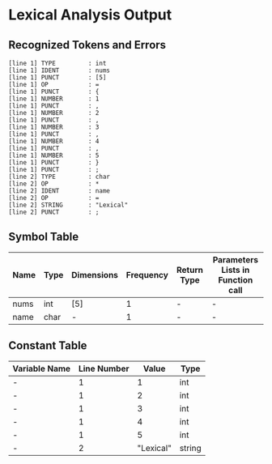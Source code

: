 # Lexical Analysis Output

## Recognized Tokens and Errors

```
[line 1] TYPE         : int
[line 1] IDENT        : nums
[line 1] PUNCT        : [5]
[line 1] OP           : =
[line 1] PUNCT        : {
[line 1] NUMBER       : 1
[line 1] PUNCT        : ,
[line 1] NUMBER       : 2
[line 1] PUNCT        : ,
[line 1] NUMBER       : 3
[line 1] PUNCT        : ,
[line 1] NUMBER       : 4
[line 1] PUNCT        : ,
[line 1] NUMBER       : 5
[line 1] PUNCT        : }
[line 1] PUNCT        : ;
[line 2] TYPE         : char
[line 2] OP           : *
[line 2] IDENT        : name
[line 2] OP           : =
[line 2] STRING       : "Lexical"
[line 2] PUNCT        : ;
```

## Symbol Table

| Name            | Type         | Dimensions   | Frequency | Return Type  | Parameters Lists in Function call   |
|-----------------|--------------|--------------|-----------|--------------|-------------------------------------|
| nums            | int          | [5]          | 1         | -            | -                                   |
| name            | char         | -            | 1         | -            | -                                   |

## Constant Table

| Variable Name   | Line Number | Value                | Type     |
|-----------------|-------------|----------------------|----------|
| -               | 1           | 1                    | int      |
| -               | 1           | 2                    | int      |
| -               | 1           | 3                    | int      |
| -               | 1           | 4                    | int      |
| -               | 1           | 5                    | int      |
| -               | 2           | "Lexical"            | string   |

